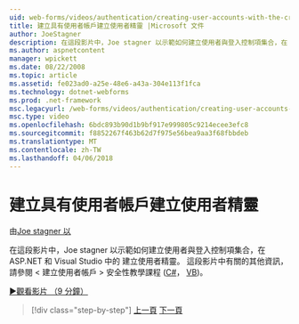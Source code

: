 ```yaml
---
uid: web-forms/videos/authentication/creating-user-accounts-with-the-create-user-wizard
title: 建立具有使用者帳戶建立使用者精靈 |Microsoft 文件
author: JoeStagner
description: 在這段影片中，Joe stagner 以示範如何建立使用者與登入控制項集合，在 ASP.NET 和 Visual Studio 中的 建立使用者精靈。 F...
ms.author: aspnetcontent
manager: wpickett
ms.date: 08/22/2008
ms.topic: article
ms.assetid: fe023ad0-a25e-48e6-a43a-304e113f1fca
ms.technology: dotnet-webforms
ms.prod: .net-framework
msc.legacyurl: /web-forms/videos/authentication/creating-user-accounts-with-the-create-user-wizard
msc.type: video
ms.openlocfilehash: 6bdc893b90d1b9bf917e999805c9214ecee3efc8
ms.sourcegitcommit: f8852267f463b62d7f975e56bea9aa3f68fbbdeb
ms.translationtype: MT
ms.contentlocale: zh-TW
ms.lasthandoff: 04/06/2018
---
```

<a name="creating-user-accounts-with-the-create-user-wizard"></a>建立具有使用者帳戶建立使用者精靈
====================
由[Joe stagner 以](https://github.com/JoeStagner)

在這段影片中，Joe stagner 以示範如何建立使用者與登入控制項集合，在 ASP.NET 和 Visual Studio 中的 建立使用者精靈。 這段影片中有關的其他資訊，請參閱 < 建立使用者帳戶 > 安全性教學課程 ([C#](../../overview/older-versions-security/membership/creating-user-accounts-cs.md)， [VB](../../overview/older-versions-security/membership/creating-user-accounts-vb.md))。

[&#9654;觀看影片 （9 分鐘）](https://channel9.msdn.com/Blogs/ASP-NET-Site-Videos/creating-user-accounts-with-the-create-user-wizard)

> [!div class="step-by-step"]
> [上一頁](changing-membership-settings-in-the-default-membership-schema.md)
> [下一頁](creating-user-accounts-programmatically.md)
